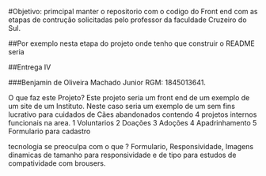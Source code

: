 #Objetivo: primcipal manter o repositorio com o codigo do Front end com as etapas de contrução solicitadas pelo professor da faculdade Cruzeiro do Sul.

##Por exemplo nesta etapa do projeto onde tenho que construir o README seria 

##Entrega IV

###Benjamin de Oliveira Machado Junior RGM: 1845013641.

O que faz este Projeto?
Este projeto seria um front end de um exemplo de um site de um Instituto.
Neste caso seria um exemplo de um sem fins lucrativo para cuidados de Cães abandonados contendo 4 projetos internos funcionais na area.
1 Voluntarios
2 Doações
3 Adoções
4 Apadrinhamento
5 Formulario para cadastro

tecnologia se preoculpa com o que ?
Formulario,
Responsividade,
Imagens dinamicas de tamanho para responsividade e de tipo para estudos de compatividade com brousers.
